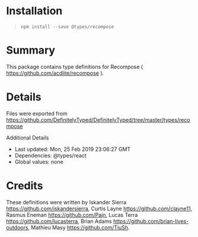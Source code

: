 # Installation
> `npm install --save @types/recompose`

# Summary
This package contains type definitions for Recompose ( https://github.com/acdlite/recompose ).

# Details
Files were exported from https://github.com/DefinitelyTyped/DefinitelyTyped/tree/master/types/recompose

Additional Details
 * Last updated: Mon, 25 Feb 2019 23:06:27 GMT
 * Dependencies: @types/react
 * Global values: none

# Credits
These definitions were written by Iskander Sierra <https://github.com/iskandersierra>, Curtis Layne <https://github.com/clayne11>, Rasmus Eneman <https://github.com/Pajn>, Lucas Terra <https://github.com/lucasterra>, Brian Adams <https://github.com/brian-lives-outdoors>, Mathieu Masy <https://github.com/TiuSh>.
